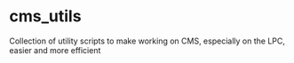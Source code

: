 # cms_utils
Collection of utility scripts to make working on CMS, especially on the LPC, easier and more efficient
